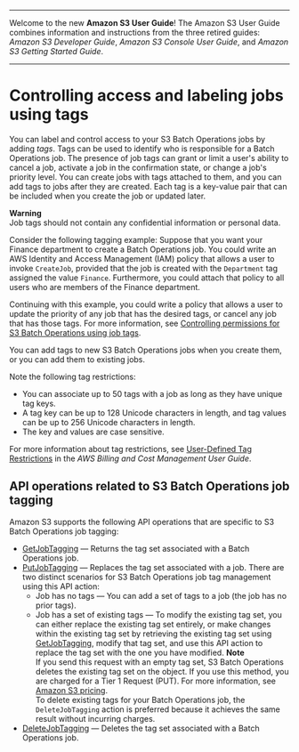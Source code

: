 --------

Welcome to the new **Amazon S3 User Guide**\! The Amazon S3 User Guide combines information and instructions from the three retired guides: *Amazon S3 Developer Guide*, *Amazon S3 Console User Guide*, and *Amazon S3 Getting Started Guide*\.

--------

# Controlling access and labeling jobs using tags<a name="batch-ops-job-tags"></a>

You can label and control access to your S3 Batch Operations jobs by adding *tags*\. Tags can be used to identify who is responsible for a Batch Operations job\. The presence of job tags can grant or limit a user's ability to cancel a job, activate a job in the confirmation state, or change a job's priority level\. You can create jobs with tags attached to them, and you can add tags to jobs after they are created\. Each tag is a key\-value pair that can be included when you create the job or updated later\.

**Warning**  
Job tags should not contain any confidential information or personal data\.

Consider the following tagging example: Suppose that you want your Finance department to create a Batch Operations job\. You could write an AWS Identity and Access Management \(IAM\) policy that allows a user to invoke `CreateJob`, provided that the job is created with the `Department` tag assigned the value `Finance`\. Furthermore, you could attach that policy to all users who are members of the Finance department\.

Continuing with this example, you could write a policy that allows a user to update the priority of any job that has the desired tags, or cancel any job that has those tags\. For more information, see [Controlling permissions for S3 Batch Operations using job tags](batch-ops-job-tags-examples.md)\.

You can add tags to new S3 Batch Operations jobs when you create them, or you can add them to existing jobs\. 

Note the following tag restrictions:
+ You can associate up to 50 tags with a job as long as they have unique tag keys\.
+ A tag key can be up to 128 Unicode characters in length, and tag values can be up to 256 Unicode characters in length\.
+ The key and values are case sensitive\.

For more information about tag restrictions, see [User\-Defined Tag Restrictions](https://docs.aws.amazon.com/awsaccountbilling/latest/aboutv2/allocation-tag-restrictions.html) in the *AWS Billing and Cost Management User Guide*\.

## API operations related to S3 Batch Operations job tagging<a name="batch-ops-job-tags-api"></a>

Amazon S3 supports the following API operations that are specific to S3 Batch Operations job tagging:
+ [GetJobTagging](https://docs.aws.amazon.com/AmazonS3/latest/API/API_control_GetJobTagging.html) — Returns the tag set associated with a Batch Operations job\. 
+ [PutJobTagging](https://docs.aws.amazon.com/AmazonS3/latest/API/API_control_PutJobTagging.html) — Replaces the tag set associated with a job\. There are two distinct scenarios for S3 Batch Operations job tag management using this API action:
  + Job has no tags — You can add a set of tags to a job \(the job has no prior tags\)\.
  + Job has a set of existing tags — To modify the existing tag set, you can either replace the existing tag set entirely, or make changes within the existing tag set by retrieving the existing tag set using [GetJobTagging](https://docs.aws.amazon.com/AmazonS3/latest/API/API_control_GetJobTagging.html), modify that tag set, and use this API action to replace the tag set with the one you have modified\.
**Note**  
If you send this request with an empty tag set, S3 Batch Operations deletes the existing tag set on the object\. If you use this method, you are charged for a Tier 1 Request \(PUT\)\. For more information, see [Amazon S3 pricing](https://aws.amazon.com/s3/pricing)\.  
To delete existing tags for your Batch Operations job, the `DeleteJobTagging` action is preferred because it achieves the same result without incurring charges\.
+ [DeleteJobTagging](https://docs.aws.amazon.com/AmazonS3/latest/API/API_control_DeleteJobTagging.html) — Deletes the tag set associated with a Batch Operations job\. 
